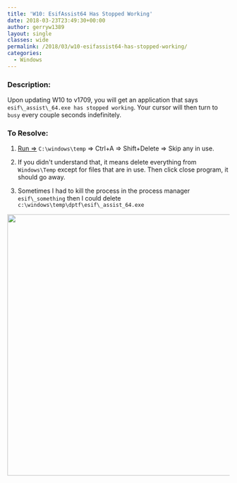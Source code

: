 ```yaml
---
title: 'W10: EsifAssist64 Has Stopped Working'
date: 2018-03-23T23:49:30+00:00
author: gerryw1389
layout: single
classes: wide
permalink: /2018/03/w10-esifassist64-has-stopped-working/
categories:
  - Windows
---
```

<!--more-->

### Description:

Upon updating W10 to v1709, you will get an application that says `esif\_assist\_64.exe has stopped working`. Your cursor will then turn to `busy` every couple seconds indefinitely.

### To Resolve:

1. [Run =>](https://automationadmin.com/2016/05/command-prompt-overview/) `C:\windows\temp` => Ctrl+A => Shift+Delete => Skip any in use.

2. If you didn't understand that, it means delete everything from `Windows\Temp` except for files that are in use. Then click close program, it should go away.

3. Sometimes I had to kill the process in the process manager `esif\_something` then I could delete `c:\windows\temp\dptf\esif\_assist_64.exe`

<img class="alignnone wp-image-5295 size-full" src="https://automationadmin.com/assets/images/uploads/2018/03/esif.jpg" alt="" width="1653" height="592" srcset="https://automationadmin.com/assets/images/uploads/2018/03/esif.jpg 1653w, https://automationadmin.com/assets/images/uploads/2018/03/esif-300x107.jpg 300w, https://automationadmin.com/assets/images/uploads/2018/03/esif-768x275.jpg 768w, https://automationadmin.com/assets/images/uploads/2018/03/esif-1024x367.jpg 1024w" sizes="(max-width: 1653px) 100vw, 1653px" />